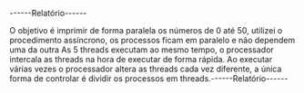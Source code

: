 ------Relatório------

O objetivo é imprimir de forma paralela os números de 0 até 50, utilizei o procedimento assíncrono, os processos ficam em paralelo e não dependem uma da outra
As 5 threads executam ao mesmo tempo, o processador intercala as threads na hora de executar de forma rápida.
Ao executar várias vezes o processador altera as threads cada vez diferente, a única forma de controlar é dividir os processos em threads.------Relatório------

